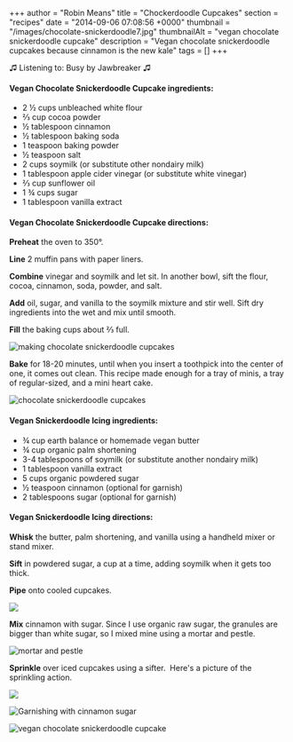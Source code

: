 +++
author = "Robin Means"
title = "Chockerdoodle Cupcakes"
section = "recipes"
date = "2014-09-06 07:08:56 +0000"
thumbnail = "/images/chocolate-snickerdoodle7.jpg"
thumbnailAlt = "vegan chocolate snickerdoodle cupcake"
description = "Vegan chocolate snickerdoodle cupcakes because cinnamon is the new kale"
tags = []
+++

♫&nbsp;Listening to: Busy by Jawbreaker ♫



#### Vegan Chocolate Snickerdoodle Cupcake ingredients:

- 2 ½ cups unbleached white flour
- ⅔ cup cocoa powder
- ½ tablespoon cinnamon
- ½ tablespoon baking soda
- 1 teaspoon baking powder
- ½ teaspoon salt
- 2 cups soymilk (or substitute other nondairy milk)
- 1 tablespoon apple cider vinegar (or substitute white vinegar)
- ⅔ cup sunflower oil
- 1 ¾ cups sugar
- 1 tablespoon vanilla extract



#### Vegan Chocolate Snickerdoodle Cupcake directions:

**Preheat** the oven to 350°.

**Line** 2 muffin pans with paper liners.

**Combine** vinegar and soymilk and let sit. In another bowl, sift the flour, cocoa, cinnamon, soda, powder, and salt.

**Add** oil, sugar, and vanilla to the soymilk mixture and stir well. Sift dry ingredients into the wet and mix until smooth.

**Fill** the baking cups about ⅔&nbsp;full.

![making chocolate snickerdoodle cupcakes](/images/chocolate-snickerdoodle1.jpg)

**Bake** for 18-20 minutes, until when you insert a toothpick into the center of one, it comes out clean. This recipe made enough for a tray of minis, a tray of regular-sized, and a mini heart cake.

![chocolate snickerdoodle cupcakes](/images/chocolate-snickerdoodle2.jpg)



#### Vegan Snickerdoodle Icing ingredients:

- ¾ cup earth balance or homemade vegan butter
- ¾ cup organic palm shortening
- 3-4 tablespoons of soymilk (or substitute another nondairy milk)
- 1 tablespoon vanilla extract
- 5 cups organic powdered sugar
- ½ teaspoon cinnamon (optional for garnish)
- 2 tablespoons sugar (optional for garnish)



#### Vegan Snickerdoodle Icing directions:

**Whisk** the butter, palm shortening, and vanilla using a handheld mixer or stand mixer.

**Sift** in powdered sugar, a cup at a time, adding soymilk when it gets too thick.

**Pipe** onto cooled cupcakes.

![](/images/chocolate-snickerdoodle3.jpg)

**Mix** cinnamon with sugar. Since I use organic raw sugar, the granules are bigger than white sugar, so I mixed mine using a mortar and pestle.

![mortar and pestle](/images/chocolate-snickerdoodle4.jpg)

**Sprinkle** over iced cupcakes using a sifter. &nbsp;Here's a picture of the sprinkling action.

![](/images/chocolate-snickerdoodle6.jpg)

![Garnishing with cinnamon sugar](/images/chocolate-snickerdoodle5.jpg)

![vegan chocolate snickerdoodle cupcake](/images/chocolate-snickerdoodle7.jpg)

